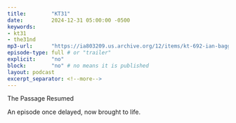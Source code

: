 ```yaml
---
title:        "KT31"
date:         2024-12-31 05:00:00 -0500
keywords:
- kt31
- the31nd
mp3-url:      "https://ia803209.us.archive.org/12/items/kt-692-ian-bagg-tyler-fischer/KT%20%23692%20-%20IAN%20BAGG%20%2B%20TYLER%20FISCHER.mp3"
episode-type: full # or "trailer"
explicit:     "no"
block:        "no" # no means it is published
layout: podcast
excerpt_separator: <!--more-->
---
```

<!--more-->

The Passage Resumed

An episode once delayed, now brought to life.